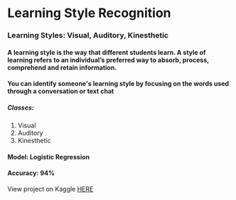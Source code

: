 # Learning Style Recognition
<h3>Learning Styles: Visual, Auditory, Kinesthetic</h3>
<h4>A learning style is the way that different students learn. A style of learning refers to an individual’s preferred way to absorb, process, comprehend and retain information.</h4>
<h4>You can identify someone's learning style by focusing on the words used through a conversation or text chat</h4>
<h5>Classes: </h5>
<ol>
  <li>Visual</li>
  <li>Auditory</li>
  <li>Kinesthetic</li>
</ol>
<h4>Model: Logistic Regression</h4>
<h4>Accuracy: <strong>94%</strong></h4>
View project on Kaggle <a href="https://www.kaggle.com/zeyadkhalid/learning-style-classifier-94-accuracy">HERE</a>
